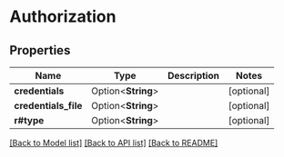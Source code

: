# Authorization

## Properties

Name | Type | Description | Notes
------------ | ------------- | ------------- | -------------
**credentials** | Option<**String**> |  | [optional]
**credentials_file** | Option<**String**> |  | [optional]
**r#type** | Option<**String**> |  | [optional]

[[Back to Model list]](../README.md#documentation-for-models) [[Back to API list]](../README.md#documentation-for-api-endpoints) [[Back to README]](../README.md)


